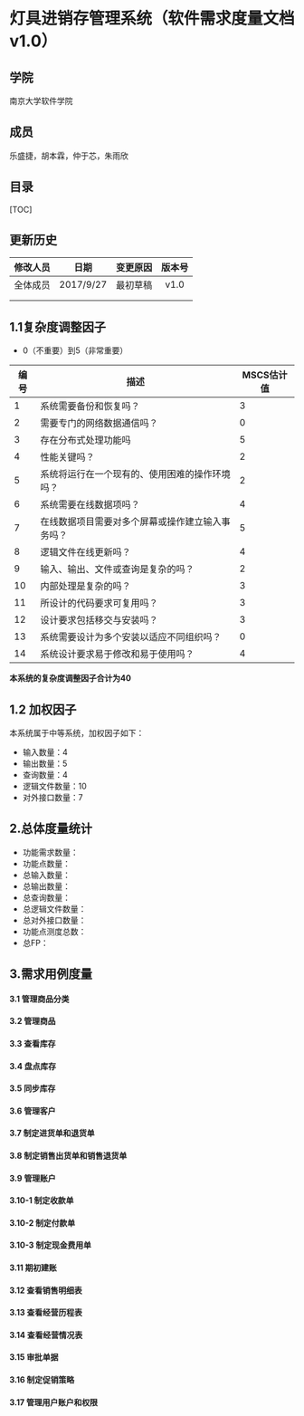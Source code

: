 # 灯具进销存管理系统（软件需求度量文档v1.0）

## 学院

南京大学软件学院

## 成员

乐盛捷，胡本霖，仲于芯，朱雨欣

## 目录

[TOC]

## 更新历史

| 修改人员 |    日期     | 变更原因 | 版本号  |
| :--: | :-------: | :--: | :--: |
| 全体成员 | 2017/9/27 | 最初草稿 | v1.0 |
|      |           |      |      |
|      |           |      |      |

## 1.1复杂度调整因子

* 0（不重要）到5（非常重要）

| 编号   | 描述                       | MSCS估计值 |
| ---- | ------------------------ | ------- |
| 1    | 系统需要备份和恢复吗？              | 3       |
| 2    | 需要专门的网络数据通信吗？            | 0       |
| 3    | 存在分布式处理功能吗               | 5       |
| 4    | 性能关键吗？                   | 2       |
| 5    | 系统将运行在一个现有的、使用困难的操作环境吗？  | 2       |
| 6    | 系统需要在线数据项吗？              | 4       |
| 7    | 在线数据项目需要对多个屏幕或操作建立输入事务吗？ | 5       |
| 8    | 逻辑文件在线更新吗？               | 4       |
| 9    | 输入、输出、文件或查询是复杂的吗？        | 2       |
| 10   | 内部处理是复杂的吗？               | 3       |
| 11   | 所设计的代码要求可复用吗？            | 3       |
| 12   | 设计要求包括移交与安装吗？            | 3       |
| 13   | 系统需要设计为多个安装以适应不同组织吗？     | 0       |
| 14   | 系统设计要求易于修改和易于使用吗？        | 4       |

**本系统的复杂度调整因子合计为40**

## 1.2 加权因子

本系统属于中等系统，加权因子如下：

* 输入数量：4
* 输出数量：5
* 查询数量：4
* 逻辑文件数量：10
* 对外接口数量：7

## 2.总体度量统计

* 功能需求数量：
* 功能点数量：
* 总输入数量：
* 总输出数量：
* 总查询数量：
* 总逻辑文件数量：
* 总对外接口数量：
* 功能点测度总数：
* 总FP：

## 3.需求用例度量

#### 3.1 管理商品分类

#### 3.2 管理商品

#### 3.3 查看库存

#### 3.4 盘点库存

#### 3.5 同步库存

#### 3.6 管理客户

#### 3.7 制定进货单和退货单

#### 3.8 制定销售出货单和销售退货单

#### 3.9 管理账户

#### 3.10-1 制定收款单

#### 3.10-2 制定付款单

#### 3.10-3 制定现金费用单

#### 3.11 期初建账



#### 3.12 查看销售明细表

#### 3.13 查看经营历程表

#### 3.14 查看经营情况表

#### 3.15 审批单据

#### 3.16 制定促销策略

#### 3.17 管理用户账户和权限
